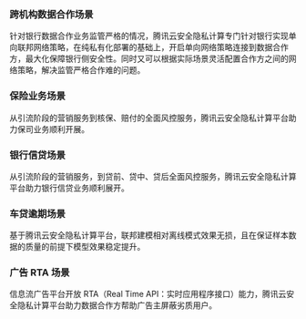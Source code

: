 ### 跨机构数据合作场景
针对银行数据合作业务监管严格的情况，腾讯云安全隐私计算专门针对银行实现单向联邦网络策略，在纯私有化部署的基础上，开启单向网络策略连接到数据合作方，最大化保障银行侧安全性。同时又可以根据实际场景灵活配置合作方之间的网络策略，解决监管严格合作难的问题。

### 保险业务场景
从引流阶段的营销服务到核保、赔付的全面风控服务，腾讯云安全隐私计算平台助力保司业务顺利开展。

### 银行信贷场景
从引流阶段的营销服务，到贷前、贷中、贷后全面风控服务，腾讯云安全隐私计算平台助力银行信贷业务顺利展开。

### 车贷逾期场景
基于腾讯云安全隐私计算平台，联邦建模相对离线模式效果无损，且在保证样本数据的质量的前提下模型效果稳定提升。

### 广告 RTA 场景
信息流广告平台开放 RTA（Real Time API：实时应用程序接口）能力，腾讯云安全隐私计算平台助力数据合作方帮助广告主屏蔽劣质用户。
